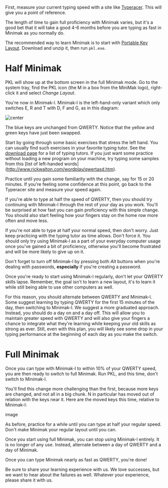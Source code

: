 First, measure your current typing speed with a site like
[Typeracer](http://www.typeracer.com).  This will give you a point of
reference.

The length of time to gain full proficiency with Minimak varies, but
it's a good bet that it will take a good 4-6 months before you are
typing as fast in Minimak as you normally do.

The recommended way to learn Minimak is to start with [Portable Key Layout](/download#pkl).  Download and unzip it, then run `pkl.exe`.

Half Minimak
============

PKL will show up at the bottom screen in the full Minimak mode.  Go to
the system tray, find the PKL icon (the M in a box from the MiniMak logo),
right-click it and select *Change Layout*.

You're now in Minimak-l.  Minimak-l is the left-hand-only variant which
only switches E, R and T with D, F and G, as in this diagram:

![center]({{urls.media}}/minimak-l.png)

The blue keys are unchanged from QWERTY.  Notice that the yellow and
green keys have just been swapped.

Start by going through some basic exercises that stress the left hand.
You can usually find such exercises in your favorite typing tutor.
See the [download page](/download#tt) for a list of typing tutors.  If
you just want some practice without loading a new program on your
machine, try typing some samples from this [list of left-handed words]
(http://www.rickwalton.com/wordplay/qwertasd.htm).

Practice until you gain some familiarity with the change, say for 15 or
20 minutes.  If you're feeling some confidence at this point, go back to
the Typeracer site and measure your speed again.

If you're able to type at half the speed of QWERTY, then you should try
continuing with Minimak-l through the rest of your day as you work.
You'll be surprised at how fast you can gain proficiency with this
simple change.  You should also start feeling how your
fingers stay on the home row more often and move less.

If you're not able to type at half your normal speed, then don't worry.
Just keep practicing with the typing tutor as time allows.  Don't force
it.  You should only try using Minimak-l as a part of your everyday
computer usage once you've gained a bit of proficiency, otherwise you'll
become frustrated and will be more likely to give up on it.

Don't forget to turn off Minimak-l by pressing both *Alt* buttons when
you're dealing with passwords, **especially** if you're creating a
password.

Once you're ready to start using Minimak-l regularly, don't
let your QWERTY skills lapse.  Remember, the goal isn't to learn a new
layout, it's to learn it while still being able to use other computers
as well.

For this reason, you should alternate between QWERTY and Minimak-l.
Some suggest learning by typing QWERTY for the first 15 minutes of the
day, then switching to Minimak-l.  We suggest a more graduated approach.
Instead, you should do a day on and a day off.  This will allow you to
maintain greater speed with QWERTY and will also give your fingers a
chance to integrate what they're learning while keeping your old skills
as strong as ever.  Still, even with this plan, you will likely see some
drop in your typing performance at the beginning of each day as you make
the switch.

Full Minimak
============

Once you can type with Minimak-l to within 10% of your QWERTY speed, you
are then ready to switch to full Minimak.  Run PKL, and this time, don't
switch to Minimak-l.

You'll find this change more challenging than the first, because more
keys are changed, and not all in a big chunk.  N in particular has moved
out of relation with the keys near it.  Here are the moved keys this
time, relative to Minimak-l:

image

As before, practice for a while until you can type at half your regular
speed.  Don't make Minimak your regular layout until you can.

Once you start using full Minimak, you can stop using Minimak-l
entirely.  It is no longer of any use.  Instead, alternate between a day
of QWERTY and a day of Minimak.

Once you can type Minimak nearly as fast as QWERTY, you're done!

Be sure to share your learning experience with us.  We love successes,
but we want to hear about the failures as well.  Whatever your
experience, please share it with us.
